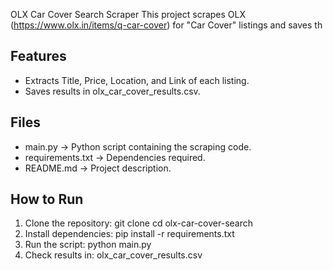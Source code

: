 OLX Car Cover Search Scraper
This project scrapes OLX (https://www.olx.in/items/q-car-cover) for "Car Cover" listings and saves th
## Features
- Extracts Title, Price, Location, and Link of each listing.
- Saves results in olx_car_cover_results.csv.
## Files
- main.py → Python script containing the scraping code.
- requirements.txt → Dependencies required.
- README.md → Project description.
## How to Run
1. Clone the repository:
git clone <repo-link>
cd olx-car-cover-search
2. Install dependencies:
pip install -r requirements.txt
3. Run the script:
python main.py
4. Check results in:
olx_car_cover_results.csv
